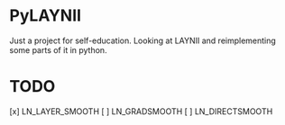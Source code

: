 # PyLAYNII
Just a project for self-education. Looking at LAYNII and reimplementing some parts of it in python.

# TODO
[x] LN_LAYER_SMOOTH
[ ] LN_GRADSMOOTH
[ ] LN_DIRECTSMOOTH
